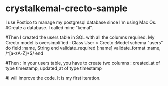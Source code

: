 # crystalkemal-crecto-sample
I use Postico to manage my postgresql database since I'm using Mac Os.
#Create a database. I called mine "kemal".

#Then I created the users table in SQL with all the columns required.
My Crecto model is oversimplified :
Class User < Crecto::Model
      schema "users" do
        field :name, String
      end
      validate_required [:name]
      validate_format :name, /^[a-zA-Z]*$/
    end
    
 #Then :
 In your users table, you have to create two columns :
 created_at of type timestamp,
 updated_at of type timestamp
 
 #I will improve the code. It is my first iteration. 
 
